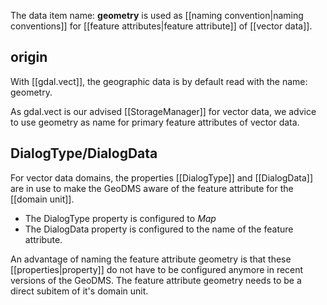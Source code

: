 The data item name: **geometry** is used as [[naming convention|naming conventions]] for [[feature attributes|feature attribute]] of [[vector data]].

## origin

With [[gdal.vect]], the geographic data is by default read with the name: geometry.

As gdal.vect is our advised [[StorageManager]] for vector data, we advice to use geometry as name for primary feature attributes of vector data.

## DialogType/DialogData

For vector data domains, the properties [[DialogType]] and [[DialogData]] are in use to make the GeoDMS aware of the feature attribute for the [[domain unit]].

- The DialogType property is configured to *Map*
- The DialogData property is configured to the name of the feature attribute.

An advantage of naming the feature attribute geometry is that these [[properties|property]] do not have to be configured anymore in recent versions of the GeoDMS. The feature attribute geometry needs to be a direct subitem of it's domain unit.